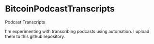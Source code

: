 # BitcoinPodcastTranscripts
Podcast Transcripts

I'm experimenting with transcribing podcasts using automation. I upload them to this github repository.


